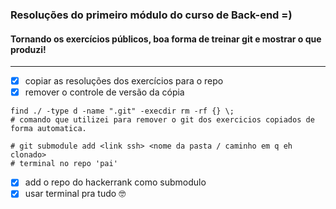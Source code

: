 ### Resoluções do primeiro módulo do curso de Back-end =)
#### Tornando os exercícios públicos, boa forma de treinar git e mostrar o que produzi!
---
- [x] copiar as resoluções dos exercícios para o repo
- [x] remover o controle de versão da cópia
```
find ./ -type d -name ".git" -execdir rm -rf {} \;
# comando que utilizei para remover o git dos exercicios copiados de forma automatica.

# git submodule add <link ssh> <nome da pasta / caminho em q eh clonado>
# terminal no repo 'pai'
```  

- [x] add o repo do hackerrank como submodulo 
- [x] usar terminal pra tudo 🤓
